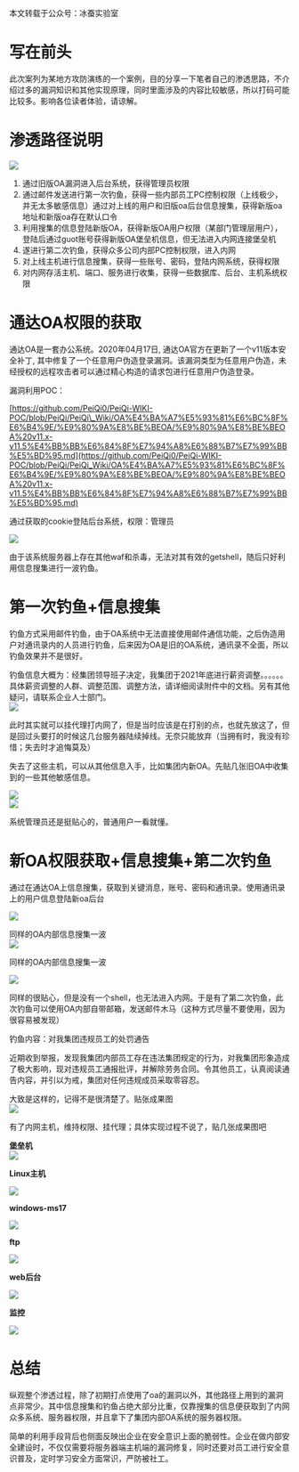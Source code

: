 本文转载于公众号：冰蚕实验室

写在前头
====

此次案列为某地方攻防演练的一个案例，目的分享一下笔者自己的渗透思路，不介绍过多的漏洞知识和其他实现原理，同时里面涉及的内容比较敏感，所以打码可能比较多。影响各位读者体验，请谅解。

渗透路径说明
======

![](https://shs3.b.qianxin.com/attack_forum/2022/01/attach-7b74144c470bce338b8b41509e4db74da6b9e367.jpg)

1. 通过旧版OA漏洞进入后台系统，获得管理员权限
2. 通过邮件发送进行第一次钓鱼，获得一些内部员工PC控制权限（上线极少，并无太多敏感信息）通过对上线的用户和旧版oa后台信息搜集，获得新版oa地址和新版oa存在默认口令
3. 利用搜集的信息登陆新版OA，获得新版OA用户权限（某部门管理层用户），登陆后通过guot账号获得新版OA堡垒机信息，但无法进入内网连接堡垒机
4. 遂进行第二次钓鱼，获得众多公司内部PC控制权限，进入内网
5. 对上线主机进行信息搜集，获得一些账号、密码，登陆内网系统，获得权限
6. 对内网存活主机、端口、服务进行收集，获得一些数据库、后台、主机系统权限

通达OA权限的获取
=========

通达OA是一套办公系统。2020年04月17日, 通达OA官方在更新了一个v11版本安全补丁, 其中修复了一个任意用户伪造登录漏洞。该漏洞类型为任意用户伪造，未经授权的远程攻击者可以通过精心构造的请求包进行任意用户伪造登录。

漏洞利用POC：

[https://github.com/PeiQi0/PeiQi-WIKI-POC/blob/PeiQi/PeiQi\_Wiki/OA%E4%BA%A7%E5%93%81%E6%BC%8F%E6%B4%9E/%E9%80%9A%E8%BE%BEOA/%E9%80%9A%E8%BE%BEOA%20v11.x-v11.5%E4%BB%BB%E6%84%8F%E7%94%A8%E6%88%B7%E7%99%BB%E5%BD%95.md](https://github.com/PeiQi0/PeiQi-WIKI-POC/blob/PeiQi/PeiQi_Wiki/OA%E4%BA%A7%E5%93%81%E6%BC%8F%E6%B4%9E/%E9%80%9A%E8%BE%BEOA/%E9%80%9A%E8%BE%BEOA%20v11.x-v11.5%E4%BB%BB%E6%84%8F%E7%94%A8%E6%88%B7%E7%99%BB%E5%BD%95.md)

通过获取的cookie登陆后台系统，权限：管理员

![](https://shs3.b.qianxin.com/attack_forum/2022/01/attach-0da445fed7a16605c4f692afe9c84677f9725714.jpg)

由于该系统服务器上存在其他waf和杀毒，无法对其有效的getshell，随后只好利用信息搜集进行一波钓鱼。

第一次钓鱼+信息搜集
==========

钓鱼方式采用邮件钓鱼，由于OA系统中无法直接使用邮件通信功能，之后伪造用户对通讯录内的人员进行钓鱼，后来因为OA是旧的OA系统，通讯录不全面，所以钓鱼效果并不是很好。

钓鱼信息大概为：经集团领导班子决定，我集团于2021年底进行薪资调整。。。。。。具体薪资调整的人群、调整范围、调整方法，请详细阅读附件中的文档。另有其他疑问，请联系企业人士部门。  
![](https://shs3.b.qianxin.com/attack_forum/2022/01/attach-b1b36d747e2e0911313c88a29be45e54b7ceef87.jpg)

此时其实就可以挂代理打内网了，但是当时应该是在打别的点，也就先放这了，但是回过头要打的时候这几台服务器陆续掉线。无奈只能放弃（当拥有时，我没有珍惜；失去时才追悔莫及）

失去了这些主机，可以从其他信息入手，比如集团内新OA。先贴几张旧OA中收集到的一些其他敏感信息。

![](https://shs3.b.qianxin.com/attack_forum/2022/01/attach-415dc8b2239909f8a86279c11dbb3fcea89e6efe.jpg)  
![](https://shs3.b.qianxin.com/attack_forum/2022/01/attach-86dafbd5a093f4b66ea9580235edd614e01de427.png)

系统管理员还是挺贴心的，普通用户一看就懂。

新OA权限获取+信息搜集+第二次钓鱼
==================

通过在通达OA上信息搜集，获取到关键消息，账号、密码和通讯录。使用通讯录上的用户信息登陆新oa后台

![](https://shs3.b.qianxin.com/attack_forum/2022/01/attach-dce750c62ca387c3ee9e4707ebccc24126b060b1.jpg)

同样的OA内部信息搜集一波  
![](https://shs3.b.qianxin.com/attack_forum/2022/01/attach-aefed445e768ff3e39e626d9cd1e314b158c9e31.jpg)

同样的OA内部信息搜集一波

![](https://shs3.b.qianxin.com/attack_forum/2022/01/attach-09cb991f359c0fc4f802457e4c5932dcba529e7c.jpg)

同样的很贴心，但是没有一个shell，也无法进入内网。于是有了第二次钓鱼，此次钓鱼可以使用OA内部自带邮箱，发送邮件木马（这种方式尽量不要使用，因为很容易被发现）

钓鱼内容：对我集团违规员工的处罚通告

近期收到举报，发现我集团内部员工存在违法集团规定的行为，对我集团形象造成了极大影响，现对违规员工通报批评，并解除劳务合同。令其他员工，认真阅读通告内容，并引以为戒，集团对任何违规成员采取零容忍。

大致是这样的，记得不是很清楚了。贴张成果图  
![](https://shs3.b.qianxin.com/attack_forum/2022/01/attach-83189f563e0e2b38ecefae2886ef2058656c92a0.jpg)

有了内网主机，维持权限、挂代理；具体实现过程不说了，贴几张成果图吧

**堡垒机**  
![](https://shs3.b.qianxin.com/attack_forum/2022/01/attach-c2b258d0a321b022fde0c9ea2743bf9dea7e6836.png)

**Linux主机**

![](https://shs3.b.qianxin.com/attack_forum/2022/01/attach-19113c5b0078ebdb1e3f1918fcb4d9da18584303.jpg)

**windows-ms17**

![](https://shs3.b.qianxin.com/attack_forum/2022/01/attach-f36de23a82e7753afece2474d8e735008b5dfd82.jpg)

**ftp**

![](https://shs3.b.qianxin.com/attack_forum/2022/01/attach-7bb80f9d99d66c98fc2b77737a5598de003f4901.jpg)

**web后台**

![](https://shs3.b.qianxin.com/attack_forum/2022/01/attach-3967e3420b531222a9deea621d72e49acbf1c396.jpg)

**监控**

![](https://shs3.b.qianxin.com/attack_forum/2022/01/attach-9dff0dff5bb8c2d689d1de92db11edbaa7766ac7.jpg)

总结
==

纵观整个渗透过程，除了初期打点使用了oa的漏洞以外，其他路径上用到的漏洞点非常少。其中信息搜集和钓鱼占绝大部分比重，仅靠搜集的信息便获取到了内网众多系统、服务器权限，并且拿下了集团内部OA系统的服务器权限。

简单的利用手段背后也侧面反映出企业在安全意识上面的脆弱性。企业在做内部安全建设时，不仅仅需要将服务器端主机端的漏洞修复，同时还要对员工进行安全意识普及，定时学习安全方面常识，严防被社工。
